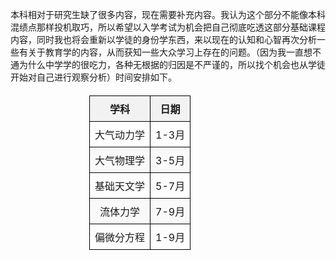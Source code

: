 本科相对于研究生缺了很多内容，现在需要补充内容。我认为这个部分不能像本科混绩点那样投机取巧，所以希望以入学考试为机会把自己彻底吃透这部分基础课程内容，同时我也将会重新以学徒的身份学东西，来以现在的认知和心智再次分析一些有关于教育学的内容，从而获知一些大众学习上存在的问题。（因为我一直想不通为什么中学学的很吃力，各种无根据的归因是不严谨的，所以找个机会也从学徒开始对自己进行观察分析）时间安排如下。
<html lang="zh">
<head>
    <meta charset="UTF-8">
    <meta name="viewport" content="width=device-width, initial-scale=1.0">
    <title>课程安排</title>
    <style>
        table {
            width: 50%;
            border-collapse: collapse;
            margin: 20px auto;
        }
        th, td {
            border: 1px solid #000;
            text-align: center;
            padding: 8px;
        }
        th {
            background-color: #f2f2f2;
        }
        tr:nth-child(even) {
            background-color: #f9f9f9;
        }
    </style>
</head>
<body>
    <table>
        <thead>
            <tr>
                <th>学科</th>
                <th>日期</th>
            </tr>
        </thead>
        <tbody>
            <tr>
                <td>大气动力学</td>
                <td>1-3月</td>
            </tr>
            <tr>
                <td>大气物理学</td>
                <td>3-5月</td>
            </tr>
            <tr>
                <td>基础天文学</td>
                <td>5-7月</td>
            </tr>
            <tr>
                <td>流体力学</td>
                <td>7-9月</td>
            </tr>
            <tr>
                <td>偏微分方程</td>
                <td>1-9月</td>
            </tr>
        </tbody>
    </table>
</body>
</html>